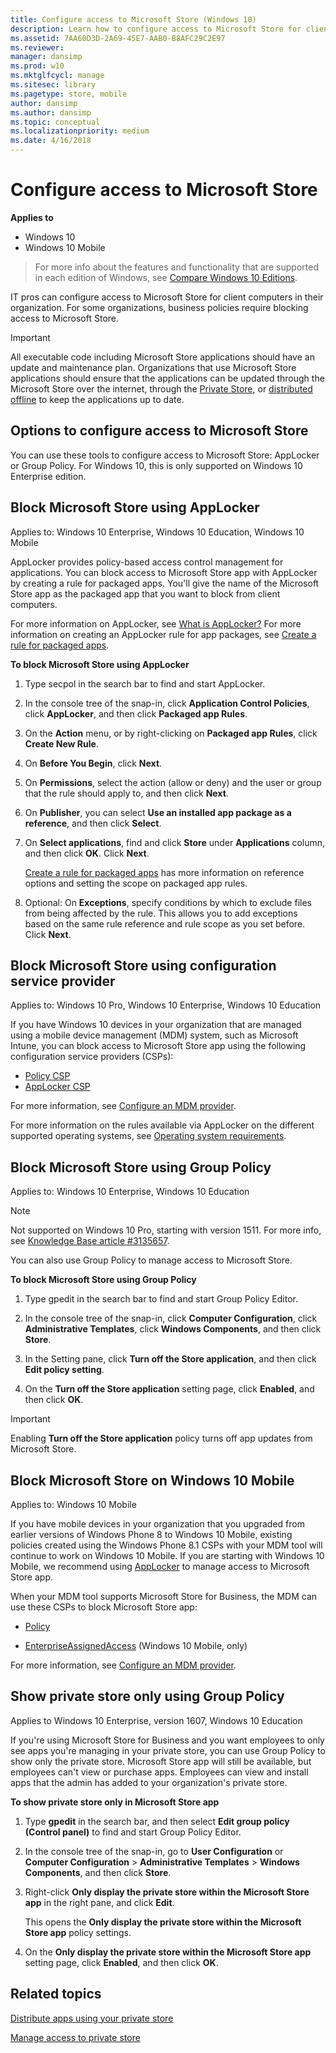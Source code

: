 ```yaml
---
title: Configure access to Microsoft Store (Windows 10)
description: Learn how to configure access to Microsoft Store for client computers and mobile devices in your organization.
ms.assetid: 7AA60D3D-2A69-45E7-AAB0-B8AFC29C2E97
ms.reviewer: 
manager: dansimp
ms.prod: w10
ms.mktglfcycl: manage
ms.sitesec: library
ms.pagetype: store, mobile
author: dansimp
ms.author: dansimp
ms.topic: conceptual
ms.localizationpriority: medium
ms.date: 4/16/2018
---
```


# Configure access to Microsoft Store


**Applies to**

-   Windows 10
-   Windows 10 Mobile

>For more info about the features and functionality that are supported in each edition of Windows, see [Compare Windows 10 Editions](https://www.microsoft.com/WindowsForBusiness/Compare).

IT pros can configure access to Microsoft Store for client computers in their organization. For some organizations, business policies require blocking access to Microsoft Store.

> [!Important]
> All executable code including Microsoft Store applications should have an update and maintenance plan.  Organizations that use Microsoft Store applications should ensure that the applications can be updated through the Microsoft Store over the internet, through the [Private Store](/microsoft-store/distribute-apps-from-your-private-store), or [distributed offline](/microsoft-store/distribute-offline-apps) to keep the applications up to date.

## Options to configure access to Microsoft Store

You can use these tools to configure access to Microsoft Store: AppLocker or Group Policy. For Windows 10, this is only supported on Windows 10 Enterprise edition.

## <a href="" id="block-store-applocker"></a>Block Microsoft Store using AppLocker

Applies to: Windows 10 Enterprise, Windows 10 Education, Windows 10 Mobile


AppLocker provides policy-based access control management for applications. You can block access to Microsoft Store app with AppLocker by creating a rule for packaged apps. You'll give the name of the Microsoft Store app as the packaged app that you want to block from client computers.

For more information on AppLocker, see [What is AppLocker?](/windows/device-security/applocker/what-is-applocker) For more information on creating an AppLocker rule for app packages, see [Create a rule for packaged apps](/windows/device-security/applocker/create-a-rule-for-packaged-apps).

**To block Microsoft Store using AppLocker**

1.  Type secpol in the search bar to find and start AppLocker.

2.  In the console tree of the snap-in, click **Application Control Policies**, click **AppLocker**, and then click **Packaged app Rules**.

3.  On the **Action** menu, or by right-clicking on **Packaged app Rules**, click **Create New Rule**.

4.  On **Before You Begin**, click **Next**.

5.  On **Permissions**, select the action (allow or deny) and the user or group that the rule should apply to, and then click **Next**.

6.  On **Publisher**, you can select **Use an installed app package as a reference**, and then click **Select**.

7.  On **Select applications**, find and click **Store** under **Applications** column, and then click **OK**. Click **Next**.

    [Create a rule for packaged apps](/windows/device-security/applocker/create-a-rule-for-packaged-apps) has more information on reference options and setting the scope on packaged app rules.

8.  Optional: On **Exceptions**, specify conditions by which to exclude files from being affected by the rule. This allows you to add exceptions based on the same rule reference and rule scope as you set before. Click **Next**.

## <a href="" id="block-store-csp"></a>Block Microsoft Store using configuration service provider

Applies to: Windows 10 Pro, Windows 10 Enterprise, Windows 10 Education

If you have Windows 10 devices in your organization that are managed using a mobile device management (MDM) system, such as Microsoft Intune, you can block access to Microsoft Store app using the following configuration service providers (CSPs):

- [Policy CSP](https://docs.microsoft.com/windows/client-management/mdm/policy-configuration-service-provider)
- [AppLocker CSP](https://docs.microsoft.com/windows/client-management/mdm/applocker-csp)

For more information, see [Configure an MDM provider](https://docs.microsoft.com/microsoft-store/configure-mdm-provider-microsoft-store-for-business).

For more information on the rules available via AppLocker on the different supported operating systems, see [Operating system requirements](https://docs.microsoft.com/windows/security/threat-protection/windows-defender-application-control/applocker/requirements-to-use-applocker#operating-system-requirements).


## <a href="" id="block-store-group-policy"></a>Block Microsoft Store using Group Policy


Applies to: Windows 10 Enterprise, Windows 10 Education 

> [!Note]
> Not supported on Windows 10 Pro, starting with version 1511. For more info, see [Knowledge Base article #3135657](https://support.microsoft.com/kb/3135657).

You can also use Group Policy to manage access to Microsoft Store.

**To block Microsoft Store using Group Policy**

1.  Type gpedit in the search bar to find and start Group Policy Editor.

2.  In the console tree of the snap-in, click **Computer Configuration**, click **Administrative Templates**, click **Windows Components**, and then click **Store**.

3.  In the Setting pane, click **Turn off the Store application**, and then click **Edit policy setting**.

4.  On the **Turn off the Store application** setting page, click **Enabled**, and then click **OK**.

> [!Important]
> Enabling **Turn off the Store application** policy turns off app updates from Microsoft Store.  

## <a href="" id="block-store-mobile"></a>Block Microsoft Store on Windows 10 Mobile


Applies to: Windows 10 Mobile

If you have mobile devices in your organization that you upgraded from earlier versions of Windows Phone 8 to Windows 10 Mobile, existing policies created using the Windows Phone 8.1 CSPs with your MDM tool will continue to work on Windows 10 Mobile. If you are starting with Windows 10 Mobile, we recommend using [AppLocker](#block-store-applocker) to manage access to Microsoft Store app.

When your MDM tool supports Microsoft Store for Business, the MDM can use these CSPs to block Microsoft Store app:

-   [Policy](https://go.microsoft.com/fwlink/p/?LinkId=717030)

-   [EnterpriseAssignedAccess](https://msdn.microsoft.com/library/windows/hardware/mt157024.aspx) (Windows 10 Mobile, only)

For more information, see [Configure an MDM provider](/microsoft-store/configure-mdm-provider-windows-store-for-business).

## Show private store only using Group Policy 
Applies to Windows 10 Enterprise, version 1607, Windows 10 Education

If you're using Microsoft Store for Business and you want employees to only see apps you're managing in your private store, you can use Group Policy to show only the private store. Microsoft Store app will still be available, but employees can't view or purchase apps. Employees can view and install apps that the admin has added to your organization's private store. 

**To show private store only in Microsoft Store app**

1. Type **gpedit** in the search bar, and then select **Edit group policy (Control panel)** to find and start Group Policy Editor.

2. In the console tree of the snap-in, go to **User Configuration** or **Computer Configuration** > **Administrative Templates** > **Windows Components**, and then click **Store**.

3. Right-click **Only display the private store within the Microsoft Store app** in the right pane, and click **Edit**.

    This opens the **Only display the private store within the Microsoft Store app** policy settings.

4. On the **Only display the private store within the Microsoft Store app** setting page, click **Enabled**, and then click **OK**.

## Related topics

[Distribute apps using your private store](/microsoft-store/distribute-apps-from-your-private-store)

[Manage access to private store](/microsoft-store/manage-access-to-private-store)


 





